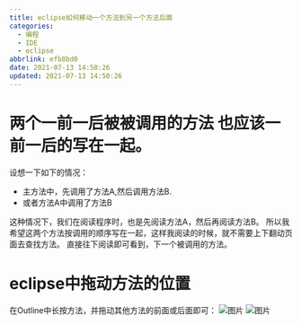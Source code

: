```yaml
---
title: eclipse如何移动一个方法到另一个方法后面
categories:
  - 编程
  - IDE
  - eclipse
abbrlink: efb8bd0
date: 2021-07-13 14:50:26
updated: 2021-07-13 14:50:26
---
```

# 两个一前一后被被调用的方法 也应该一前一后的写在一起。
设想一下如下的情况：
- 主方法中，先调用了方法A,然后调用方法B.
- 或者方法A中调用了方法B

这种情况下，我们在阅读程序时，也是先阅读方法A，然后再阅读方法B。
所以我希望这两个方法按调用的顺序写在一起，这样我阅读的时候，就不需要上下翻动页面去查找方法。
直接往下阅读即可看到，下一个被调用的方法。

# eclipse中拖动方法的位置
在Outline中长按方法，并拖动其他方法的前面或后面即可：
![图片](https://gitee.com/XiaoLan223/images/raw/master/Blog/programming/Idea/Eclipse/EclipseMoveMethodLocation/1.png)
![图片](https://gitee.com/XiaoLan223/images/raw/master/Blog/programming/Idea/Eclipse/EclipseMoveMethodLocation/2.png)

<!-- Blog/programming/Idea/Eclipse/EclipseMoveMethodLocation -->
